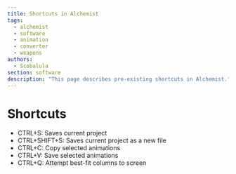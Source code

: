 ```yaml
---
title: Shortcuts in Alchemist
tags: 
  - alchemist
  - software
  - animation
  - converter
  - weapons
authors: 
  - Scobalula
section: software
description: "This page describes pre-existing shortcuts in Alchemist."
---
```


# Shortcuts

* CTRL+S: Saves current project
* CTRL+SHIFT+S: Saves current project as a new file
* CTRL+C: Copy selected animations
* CTRL+V: Save selected animations
* CTRL+Q: Attempt best-fit columns to screen